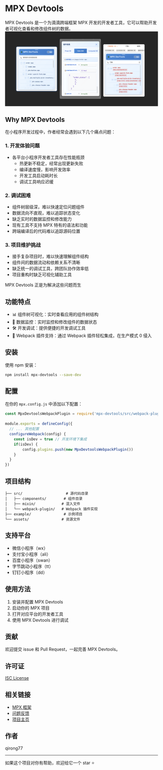 # MPX Devtools

MPX Devtools 是一个为滴滴跨端框架 MPX 开发的开发者工具，它可以帮助开发者可视化查看和修改组件树的数据。
![mpx-devtools-image](assets/image_devtools.png)

## Why MPX Devtools

在小程序开发过程中，作者经常会遇到以下几个痛点问题：

### 1. 开发体验问题
- 各平台小程序开发者工具存在性能瓶颈
  - 热更新不稳定，经常出现更新失败
  - 编译速度慢，影响开发效率
  - 开发工具启动耗时长
  - 调试工具响应迟缓

### 2. 调试困难
- 组件树层级深，难以快速定位问题组件
- 数据流向不直观，难以追踪状态变化
- 缺乏实时的数据监控和修改能力
- 现有工具不支持 MPX 特有的语法和功能
- 跨端编译后的代码难以追踪源码位置

### 3. 项目维护挑战
- 接手复杂项目时，难以快速理解组件结构
- 组件间的数据流动和依赖关系不清晰
- 缺乏统一的调试工具，跨团队协作效率低
- 项目重构时缺乏可视化辅助工具


MPX Devtools 正是为解决这些问题而生

## 功能特点

- 📊 组件树可视化：实时查看应用的组件树结构
- 🔄 数据监控：实时监控和修改组件的数据状态
- 🛠️ 开发调试：提供便捷的开发调试工具
- 🔌 Webpack 插件支持：通过 Webpack 插件轻松集成，在生产模式 0 侵入

## 安装

使用 npm 安装：

```bash
npm install mpx-devtools --save-dev
```

## 配置

在你的 `mpx.config.js` 中添加以下配置：

```javascript
const MpxDevtoolsWebpackPlugin = require('mpx-devtools/src/webpack-plugin/index.js')

module.exports = defineConfig({
  // ... 其他配置
  configureWebpack(config) {
    const isDev = true // 开发环境下集成
    if(isDev) {
        config.plugins.push(new MpxDevtoolsWebpackPlugin())
    }
  }
})
```

## 项目结构

```
├── src/                    # 源代码目录
│   ├── components/        # 组件目录
│   ├── mixin/            # 混入文件
│   └── webpack-plugin/   # Webpack 插件实现
├── example/               # 示例项目
└── assets/               # 资源文件
```

## 支持平台

- 微信小程序（wx）
- 支付宝小程序（ali）
- 百度小程序（swan）
- 字节跳动小程序（tt）
- 钉钉小程序（dd）

## 使用方法

1. 安装并配置 MPX Devtools
2. 启动你的 MPX 项目
3. 打开对应平台的开发者工具
4. 使用 MPX Devtools 进行调试

## 贡献

欢迎提交 issue 和 Pull Request，一起完善 MPX Devtools。

## 许可证

[ISC License](LICENSE)

## 相关链接

- [MPX 框架](https://github.com/didi/mpx)
- [问题反馈](https://github.com/qirong77/mpx-devtools/issues)
- [项目主页](https://github.com/qirong77/mpx-devtools#readme)

## 作者

qirong77

---

如果这个项目对你有帮助，欢迎给它一个 star ⭐️